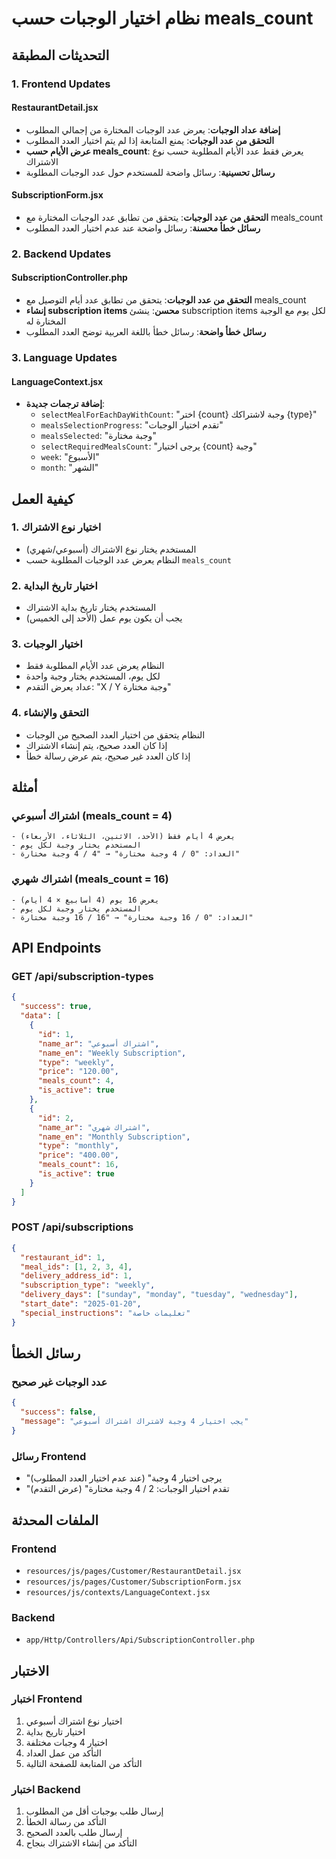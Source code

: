 # نظام اختيار الوجبات حسب meals_count

## التحديثات المطبقة

### 1. Frontend Updates

#### RestaurantDetail.jsx
- **إضافة عداد الوجبات**: يعرض عدد الوجبات المختارة من إجمالي المطلوب
- **التحقق من عدد الوجبات**: يمنع المتابعة إذا لم يتم اختيار العدد المطلوب
- **عرض الأيام حسب meals_count**: يعرض فقط عدد الأيام المطلوبة حسب نوع الاشتراك
- **رسائل تحسينية**: رسائل واضحة للمستخدم حول عدد الوجبات المطلوبة

#### SubscriptionForm.jsx
- **التحقق من عدد الوجبات**: يتحقق من تطابق عدد الوجبات المختارة مع meals_count
- **رسائل خطأ محسنة**: رسائل واضحة عند عدم اختيار العدد المطلوب

### 2. Backend Updates

#### SubscriptionController.php
- **التحقق من عدد الوجبات**: يتحقق من تطابق عدد أيام التوصيل مع meals_count
- **إنشاء subscription items محسن**: ينشئ subscription items لكل يوم مع الوجبة المختارة له
- **رسائل خطأ واضحة**: رسائل خطأ باللغة العربية توضح العدد المطلوب

### 3. Language Updates

#### LanguageContext.jsx
- **إضافة ترجمات جديدة**:
  - `selectMealForEachDayWithCount`: "اختر {count} وجبة لاشتراكك {type}"
  - `mealsSelectionProgress`: "تقدم اختيار الوجبات"
  - `mealsSelected`: "وجبة مختارة"
  - `selectRequiredMealsCount`: "يرجى اختيار {count} وجبة"
  - `week`: "الأسبوع"
  - `month`: "الشهر"

## كيفية العمل

### 1. اختيار نوع الاشتراك
- المستخدم يختار نوع الاشتراك (أسبوعي/شهري)
- النظام يعرض عدد الوجبات المطلوبة حسب `meals_count`

### 2. اختيار تاريخ البداية
- المستخدم يختار تاريخ بداية الاشتراك
- يجب أن يكون يوم عمل (الأحد إلى الخميس)

### 3. اختيار الوجبات
- النظام يعرض عدد الأيام المطلوبة فقط
- لكل يوم، المستخدم يختار وجبة واحدة
- عداد يعرض التقدم: "X / Y وجبة مختارة"

### 4. التحقق والإنشاء
- النظام يتحقق من اختيار العدد الصحيح من الوجبات
- إذا كان العدد صحيح، يتم إنشاء الاشتراك
- إذا كان العدد غير صحيح، يتم عرض رسالة خطأ

## أمثلة

### اشتراك أسبوعي (meals_count = 4)
```
- يعرض 4 أيام فقط (الأحد، الاثنين، الثلاثاء، الأربعاء)
- المستخدم يختار وجبة لكل يوم
- العداد: "0 / 4 وجبة مختارة" → "4 / 4 وجبة مختارة"
```

### اشتراك شهري (meals_count = 16)
```
- يعرض 16 يوم (4 أسابيع × 4 أيام)
- المستخدم يختار وجبة لكل يوم
- العداد: "0 / 16 وجبة مختارة" → "16 / 16 وجبة مختارة"
```

## API Endpoints

### GET /api/subscription-types
```json
{
  "success": true,
  "data": [
    {
      "id": 1,
      "name_ar": "اشتراك أسبوعي",
      "name_en": "Weekly Subscription",
      "type": "weekly",
      "price": "120.00",
      "meals_count": 4,
      "is_active": true
    },
    {
      "id": 2,
      "name_ar": "اشتراك شهري",
      "name_en": "Monthly Subscription",
      "type": "monthly",
      "price": "400.00",
      "meals_count": 16,
      "is_active": true
    }
  ]
}
```

### POST /api/subscriptions
```json
{
  "restaurant_id": 1,
  "meal_ids": [1, 2, 3, 4],
  "delivery_address_id": 1,
  "subscription_type": "weekly",
  "delivery_days": ["sunday", "monday", "tuesday", "wednesday"],
  "start_date": "2025-01-20",
  "special_instructions": "تعليمات خاصة"
}
```

## رسائل الخطأ

### عدد الوجبات غير صحيح
```json
{
  "success": false,
  "message": "يجب اختيار 4 وجبة لاشتراك اشتراك أسبوعي"
}
```

### رسائل Frontend
- "يرجى اختيار 4 وجبة" (عند عدم اختيار العدد المطلوب)
- "تقدم اختيار الوجبات: 2 / 4 وجبة مختارة" (عرض التقدم)

## الملفات المحدثة

### Frontend
- `resources/js/pages/Customer/RestaurantDetail.jsx`
- `resources/js/pages/Customer/SubscriptionForm.jsx`
- `resources/js/contexts/LanguageContext.jsx`

### Backend
- `app/Http/Controllers/Api/SubscriptionController.php`

## الاختبار

### اختبار Frontend
1. اختيار نوع اشتراك أسبوعي
2. اختيار تاريخ بداية
3. اختيار 4 وجبات مختلفة
4. التأكد من عمل العداد
5. التأكد من المتابعة للصفحة التالية

### اختبار Backend
1. إرسال طلب بوجبات أقل من المطلوب
2. التأكد من رسالة الخطأ
3. إرسال طلب بالعدد الصحيح
4. التأكد من إنشاء الاشتراك بنجاح

